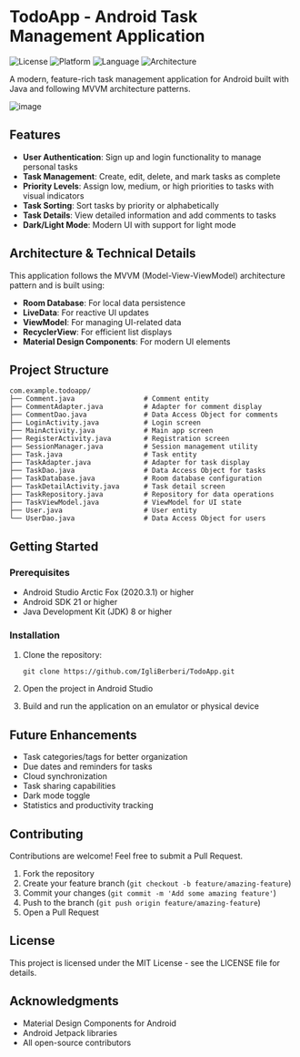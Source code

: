 # TodoApp - Android Task Management Application

![License](https://img.shields.io/badge/License-MIT-blue.svg)
![Platform](https://img.shields.io/badge/Platform-Android-green.svg)
![Language](https://img.shields.io/badge/Language-Java-orange.svg)
![Architecture](https://img.shields.io/badge/Architecture-MVVM-purple.svg)

A modern, feature-rich task management application for Android built with Java and following MVVM architecture patterns.

![image](https://github.com/user-attachments/assets/fe70e643-a0dd-4ebd-96c2-65866447e5ea)


## Features

- **User Authentication**: Sign up and login functionality to manage personal tasks
- **Task Management**: Create, edit, delete, and mark tasks as complete
- **Priority Levels**: Assign low, medium, or high priorities to tasks with visual indicators
- **Task Sorting**: Sort tasks by priority or alphabetically
- **Task Details**: View detailed information and add comments to tasks
- **Dark/Light Mode**: Modern UI with support for light mode

## Architecture & Technical Details

This application follows the MVVM (Model-View-ViewModel) architecture pattern and is built using:

- **Room Database**: For local data persistence
- **LiveData**: For reactive UI updates
- **ViewModel**: For managing UI-related data
- **RecyclerView**: For efficient list displays
- **Material Design Components**: For modern UI elements

## Project Structure

```
com.example.todoapp/
├── Comment.java                 # Comment entity
├── CommentAdapter.java          # Adapter for comment display
├── CommentDao.java              # Data Access Object for comments
├── LoginActivity.java           # Login screen
├── MainActivity.java            # Main app screen
├── RegisterActivity.java        # Registration screen
├── SessionManager.java          # Session management utility
├── Task.java                    # Task entity
├── TaskAdapter.java             # Adapter for task display
├── TaskDao.java                 # Data Access Object for tasks
├── TaskDatabase.java            # Room database configuration
├── TaskDetailActivity.java      # Task detail screen
├── TaskRepository.java          # Repository for data operations
├── TaskViewModel.java           # ViewModel for UI state
├── User.java                    # User entity
└── UserDao.java                 # Data Access Object for users
```

## Getting Started

### Prerequisites

- Android Studio Arctic Fox (2020.3.1) or higher
- Android SDK 21 or higher
- Java Development Kit (JDK) 8 or higher

### Installation

1. Clone the repository:
   ```
   git clone https://github.com/IgliBerberi/TodoApp.git
   ```

2. Open the project in Android Studio

3. Build and run the application on an emulator or physical device

## Future Enhancements

- Task categories/tags for better organization
- Due dates and reminders for tasks
- Cloud synchronization
- Task sharing capabilities
- Dark mode toggle
- Statistics and productivity tracking

## Contributing

Contributions are welcome! Feel free to submit a Pull Request.

1. Fork the repository
2. Create your feature branch (`git checkout -b feature/amazing-feature`)
3. Commit your changes (`git commit -m 'Add some amazing feature'`)
4. Push to the branch (`git push origin feature/amazing-feature`)
5. Open a Pull Request

## License

This project is licensed under the MIT License - see the LICENSE file for details.

## Acknowledgments

- Material Design Components for Android
- Android Jetpack libraries
- All open-source contributors
